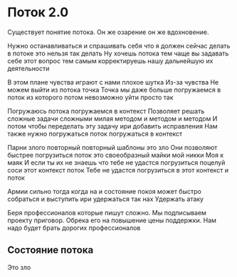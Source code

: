 # Поток 2.0
Существует понятие потока. Он же озарение он же вдохновение. 

Нужно останавливаться и спрашивать себя что я должен сейчас делать в потоке это нельзя так делать Ну хочешь потока тем чаще вы задавать себе этот вопрос тем самым корректируешь нашу дальнейшую их деятельности 

В этом плане чувства играют с нами плохое шутка Из-за чувства Не можем выйти из потока точка Точка мы даже больше погружаемся в поток из которого потом невозможно уйти просто так 

Погружаюсь потока погружаемся в контекст Позволяет решать сложные задачи сложными милая методом и методом и методом И потом чтобы переделать эту задачу ири добавить исправления Нам также нужно погружаться поток погружаться в контекст


Парни злого повторный повторный шаблоны это зло Они позволяют быстрее погрузиться поток это своеобразный майки мой никки Моя к маяк И если ты их не знаешь что тебе не удастся погрузиться поцелуй соси этот контекст поток
Тебе не удастся погрузиться в этот контекст и поток


Армии сильно тогда когда на и состояние покоя может быстро собраться и выступить ири удержаться так нах Удержать атаку


Беря профессионалов которые пишут сложно. Мы подписываем проекту приговор. Обрека его на повышение цены поддержки. Нам надо будет брать дорогих профессионалов


## Состояние потока
Это зло